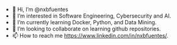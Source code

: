 - 👋 Hi, I’m @nxbfuentes
- 👀 I’m interested in Software Engineering, Cybersecurity and AI.
- 🌱 I’m currently learning Docker, Python, and Data Mining.
- 💞️ I’m looking to collaborate on learning github repositories.
- 📫 How to reach me https://www.linkedin.com/in/nxbfuentes/. 

<!---
nxbfuentes/nxbfuentes is a ✨ special ✨ repository because its `README.md` (this file) appears on your GitHub profile.
You can click the Preview link to take a look at your changes.
--->
